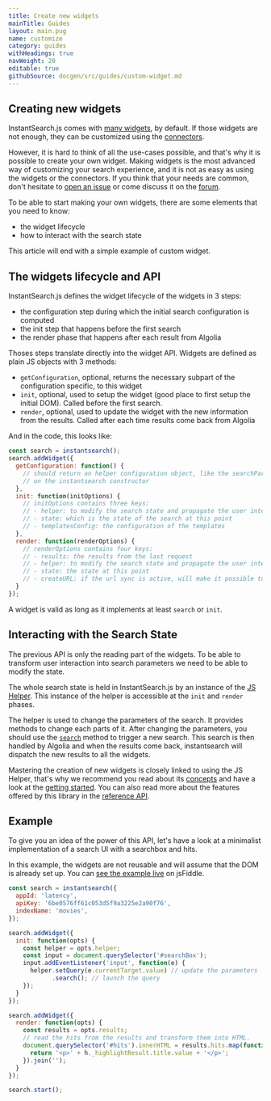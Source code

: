 ```yaml
---
title: Create new widgets
mainTitle: Guides
layout: main.pug
name: customize
category: guides
withHeadings: true
navWeight: 20
editable: true
githubSource: docgen/src/guides/custom-widget.md
---
```


## Creating new widgets

InstantSearch.js comes with [many widgets](widgets.html), by default. If those
widgets are not enough, they can be customized using the [connectors](connectors.html).

However, it is hard to think of all the use-cases possible, and that's
why it is possible to create your own widget. Making widgets is the most advanced
way of customizing your search experience, and it is not as easy as using the
widgets or the connectors. If you think that your needs are common, don't hesitate
to [open an issue](https://github.com/algolia/instantsearch.js/issues) or come
discuss it on the [forum](https://discourse.algolia.com/).

To be able to start making your own widgets, there are some elements that you need
to know:

 - the widget lifecycle
 - how to interact with the search state

This article will end with a simple example of custom widget.

## The widgets lifecycle and API

InstantSearch.js defines the widget lifecycle of the widgets in 3 steps:

 - the configuration step during which the initial search configuration is computed
 - the init step that happens before the first search
 - the render phase that happens after each result from Algolia

Thoses steps translate directly into the widget API. Widgets are defined as plain
JS objects with 3 methods:

 - `getConfiguration`, optional, returns the necessary subpart of the configuration specific,
    to this widget
 - `init`, optional, used to setup the widget (good place to first setup the initial DOM).
    Called before the first search.
 - `render`, optional, used to update the widget with the new information from the results.
    Called after each time results come back from Algolia

And in the code, this looks like:

```javascript
const search = instantsearch();
search.addWidget({
  getConfiguration: function() {
    // should return an helper configuration object, like the searchParameters
    // on the instantsearch constructor
  },
  init: function(initOptions) {
    // initOptions contains three keys:
    // - helper: to modify the search state and propagate the user interaction
    // - state: which is the state of the search at this point
    // - templatesConfig: the configuration of the templates
  },
  render: function(renderOptions) {
    // renderOptions contains four keys:
    // - results: the results from the last request
    // - helper: to modify the search state and propagate the user interaction
    // - state: the state at this point
    // - createURL: if the url sync is active, will make it possible to create new URLs
  }
});
```

A widget is valid as long as it implements at least `search` or `init`.

## Interacting with the Search State

The previous API is only the reading part of the widgets. To be able to transform
user interaction into search parameters we need to be able to modify the state.

The whole search state is held in InstantSearch.js by an instance of the
[JS Helper](https://community.algolia.com/algoliasearch-helper-js/). This
instance of the helper is accessible at the `init` and `render` phases.

The helper is used to change the parameters of the search. It provides methods
to change each parts of it. After changing the parameters, you should use the
[`search`](https://community.algolia.com/algoliasearch-helper-js/reference.html#AlgoliaSearchHelper#search)
method to trigger a new search. This search is then handled by Algolia
and when the results come back, instantsearch will dispatch the new results to
all the widgets.

Mastering the creation of new widgets is closely linked to using the JS Helper,
that's why we recommend you read about its [concepts](https://community.algolia.com/algoliasearch-helper-js/concepts.html)
and have a look at the [getting started](https://community.algolia.com/algoliasearch-helper-js/gettingstarted.html).
You can also read more about the features offered by this library in the
[reference API](https://community.algolia.com/algoliasearch-helper-js/reference.html).

## Example

To give you an idea of the power of this API, let's have a look at a minimalist
implementation of a search UI with a searchbox and hits.

In this example, the widgets are not reusable and will assume that
the DOM is already set up. You can [see the example live](https://jsfiddle.net/bobylito/v453u1kv/) on jsFiddle.

```javascript
const search = instantsearch({
  appId: 'latency',
  apiKey: '6be0576ff61c053d5f9a3225e2a90f76',
  indexName: 'movies',
});

search.addWidget({
  init: function(opts) {
    const helper = opts.helper;
    const input = document.querySelector('#searchBox');
    input.addEventListener('input', function(e) {
      helper.setQuery(e.currentTarget.value) // update the parameters
            .search(); // launch the query
    });
  }
});

search.addWidget({
  render: function(opts) {
    const results = opts.results;
    // read the hits from the results and transform them into HTML.
    document.querySelector('#hits').innerHTML = results.hits.map(function(h) {
      return '<p>' + h._highlightResult.title.value + '</p>';
    }).join('');
  }
});

search.start();
```
